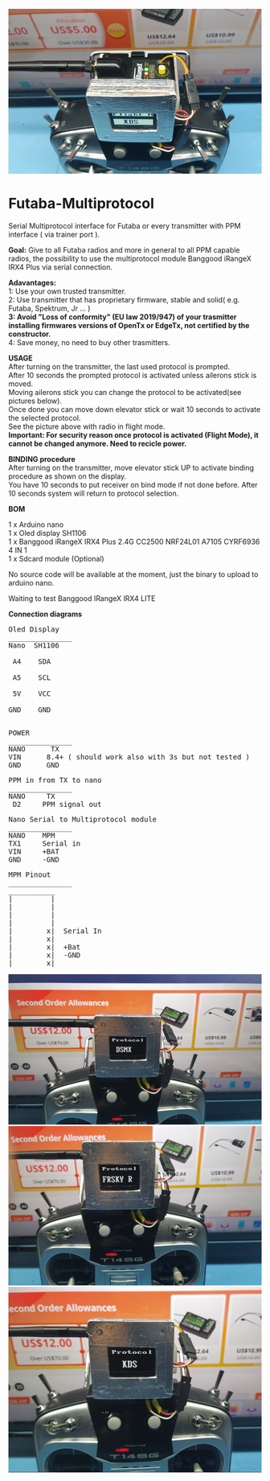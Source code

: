 ![screenshot](MPF4.png)

# Futaba-Multiprotocol
Serial Multiprotocol interface for Futaba or every transmitter with PPM interface ( via trainer port ).

**Goal:** Give to all Futaba radios and more in general to all PPM capable radios, the possibility to use the multiprotocol module Banggood iRangeX IRX4 Plus via serial connection.<br />

**Adavantages:** <br />
1: Use your own trusted transmitter.<br />
2: Use transmitter that has proprietary firmware, stable and solid( e.g. Futaba, Spektrum, Jr ... )<br />
**3: Avoid "Loss of conformity" (EU law 2019/947) of your trasmitter installing firmwares versions of OpenTx or EdgeTx, not certified by the constructor.**<br />
4: Save money, no need to buy other trasmitters.

**USAGE**<br />
After turning on the transmitter, the last used protocol is prompted.<br />
After 10 seconds the prompted protocol is activated unless ailerons stick is moved.<br />
Moving ailerons stick you can change the protocol to be activated(see pictures below).<br />
Once done you can move down elevator stick or wait 10 seconds to activate the selected protocol.<br />
See the picture above with radio in flight mode.<br />
**Important: For security reason once protocol is activated (Flight Mode), it cannot be changed anymore. Need to recicle power.**<br />

**BINDING procedure**<br />
After turning on the transmitter, move elevator stick UP to activate binding procedure as shown on the display.<br />
You have 10 seconds to put receiver on bind mode if not done before. After 10 seconds system will return to protocol selection.<br />





**BOM**

1 x Arduino nano<br />
1 x Oled display SH1106<br />
1 x Banggood iRangeX IRX4 Plus 2.4G CC2500 NRF24L01 A7105 CYRF6936 4 IN 1<br />
1 x Sdcard module (Optional)<br />

No source code will be available at the moment, just the binary to upload to arduino nano.

Waiting to test Banggood IRangeX IRX4 LITE 

**Connection diagrams**<br />
<pre>
Oled Display
_______________
Nano  SH1106<br />
 A4    SDA<br />
 A5    SCL<br />
 5V    VCC<br />
GND    GND<br />
</pre>
<pre>
POWER
_______________ 
NANO      TX
VIN      8.4+ ( should work also with 3s but not tested )
GND      GND
</pre>
<pre>
PPM in from TX to nano
_______________
NANO     TX
 D2     PPM signal out
</pre>
<pre>
Nano Serial to Multiprotocol module
_______________
NANO    MPM
TX1     Serial in
VIN     +BAT
GND     -GND
</pre>
<pre>
MPM Pinout
_______________
___________
|         |
|         |
|         |
|         |
|        x|  Serial In  
|        x|
|        x|  +Bat
|        x|  -GND 
|________x|
</pre>
![screenshot](MPF1.png)
![screenshot](MPF2.png)
![screenshot](MPF3.png)

